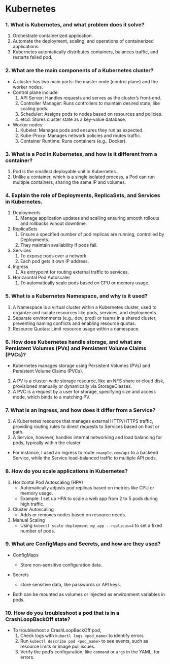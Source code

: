 # Kubernetes

### 1. What is Kubernetes, and what problem does it solve?
1. Orchestrate containerized application.
2. Automate the deployment, scaling, and operations of containerized applications.
3. Kubernetes automatically distributes containers, balances traffic, and restarts failed pod.

### 2. What are the main components of a Kubernetes cluster?
- A cluster has two main parts: the master node (control plane) and the worker nodes.
- Control plane include:
    1. API Server: Handles requests and serves as the cluster’s front-end.
    2. Controller Manager: Runs controllers to maintain desired state, like scaling pods.
    3. Scheduler: Assigns pods to nodes based on resources and policies.
    4. etcd: Stores cluster state as a key-value database.
- Worker nodes:
    1. Kubelet: Manages pods and ensures they run as expected.
    2. Kube-Proxy: Manages network policies and routes traffic.
    3. Container Runtime: Runs containers (e.g., Docker).

### 3. What is a Pod in Kubernetes, and how is it different from a container?
1. Pod is the smallest deployable unit in Kubernetes.
2. Unlike a container, which is a single isolated process, a Pod can run multiple containers, sharing the same IP and volumes.

### 4. Explain the role of Deployments, ReplicaSets, and Services in Kubernetes.
1. Deployments
    1. Manage application updates and scalling ensuring smooth rollouts and rollbacks wihout downtime.
2. ReplicaSets
    1. Ensure a specified number of pod replicas are running, controlled by Deployments. 
    2. They maintain availability if pods fail.
3. Services
    1. To expose pods over a network.
    2. Each pod gets it own IP address.
4. Ingress
    1. As entrypoint for routing external traffic to services. 
5. Horizaontal Pod Autoscaler
    1. To automatically scale pods based on CPU or memory usage.

### 5. What is a Kubernetes Namespace, and why is it used?
1. A Namespace is a virtual cluster within a Kubernetes cluster, used to organize and isolate resources like pods, services, and deployments.
2. Separate environments (e.g., dev, prod) or teams in a shared cluster, preventing naming conflicts and enabling resource quotas.
3. Resource Quotas: Limit resource usage within a namespace.

### 6. How does Kubernetes handle storage, and what are Persistent Volumes (PVs) and Persistent Volume Claims (PVCs)?
- Kubernetes manages storage using Persistent Volumes (PVs) and Persistent Volume Claims (PVCs).

1. A PV is a cluster-wide storage resource, like an NFS share or cloud disk, provisioned manually or dynamically via StorageClasses.
2. A PVC is a request by a user for storage, specifying size and access mode, which binds to a matching PV.

### 7. What is an Ingress, and how does it differ from a Service?
1. A Kubernetes resource that manages external HTTP/HTTPS traffic, providing routing rules to direct requests to Services based on host or path.
2. A Service, however, handles internal networking and load balancing for pods, typically within the cluster.

- For instance, I used an Ingress to route `example.com/api` to a backend Service, while the Service load-balanced traffic to multiple API pods.

### 8. How do you scale applications in Kubernetes?
1. Horizontal Pod Autoscaling (HPA)
    - Automatically adjusts pod replicas based on metrics like CPU or memory usage.
    - Example: I set up HPA to scale a web app from 2 to 5 pods during high traffic.
2. Cluster Autoscaling
    - Adds or removes nodes based on resource needs.
3. Manual Scaling
    - Using `kubectl scale deployment my_app --replicas=4` to set a fixed number of pods.

### 9. What are ConfigMaps and Secrets, and how are they used?
- ConfigMaps
    - Store non-sensitive configuration data.
- Secrets
    - store sensitive data, like passwords or API keys.

- Both can be mounted as volumes or injected as environment variables in pods.

### 10. How do you troubleshoot a pod that is in a CrashLoopBackOff state?
- To troubleshoot a CrashLoopBackOff pod,
    1. Check logs with `kubectl logs <pod_name>` to identify errors
    2. Run `kubectl describe pod <pod_name>` to see events, such as resource limits or image pull issues.
    3. Verify the pod’s configuration, like `command` or `args` in the YAML, for errors.